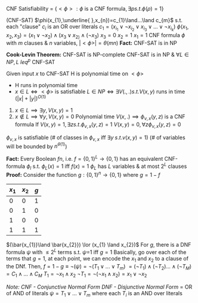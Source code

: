 CNF Satisfiability = $\{<\phi>:\phi \text{ is a CNF formula}, \exists p s.t. \phi(\rho)=1\}$

(CNF-SAT)
$\phi(x_{1},\underline{  },x_{n})=c_{1}\land...\land c_{m}$ s.t. each "clause" $c_{i}$ is an OR over literals $c_{1}=(x_{i_{1}}\lor \neg x_{i_{2}} \lor x_{i_{3}} \lor ... \lor \neg x_{i_{k}})$
$\phi(x_{1},x_{2},x_{3})=(x_{1} \lor \neg x_{2})\land (x_{3}\lor x_{2)}\land (\neg x_{3})$
$x_{3}=0$
$x_{2}=1$
$x_{1}=1$
CNF formula $\phi$ with $m$ clauses & $n$ variables, $|<\phi>|=\theta(mn)$
**Fact:** CNF-SAT is in NP

**Cook-Levin Theorem:** CNF-SAT is NP-complete
CNF-SAT is in NP & $\forall L \in NP, L\ leq^{p}$ CNF-SAT

Given input $x$ to CNF-SAT H is polynomial time on $<\phi>$
- H runs in polynomial time
- $x \in L \iff <\phi>$ is satisfiable
$L \in NP \iff \exists V(.,.) s.t. V(x,y)$ runs in time $(|x|+|y|)^{O(1)}$
1. $x \in L \implies \exists y, V(x,y)=1$
2. $x \notin L \implies \forall y, V(x,y)=0$
Polynomial time
$V(x,.) \implies \phi_{v,x}(y,z) \text{ is a CNF formula}$
If $V(x,y)=1, \exists z s.t. \phi_{v,x}(y,z)=1$
$V(x,y)=0,\forall z \phi_{v,x}(y,z)=0$

$\phi_{v,x}$ is satisfiable
($\#$ of classes in $\phi_{v,x}$ iff $\exists y\;s.t. v(x,y)=1$)
($\#$ of variables will be bounded by $n^{\theta(1)}$)

**Fact:** Every Boolean $fn$, i.e. $f=\{0,1\}^{L}\rightarrow \{0,1\}$ has an equivalent CNF-formula $\phi_l$ s.t. $\phi_{L}(x)=1$ iff $f(x)=1$
$\phi_{L}$ has $L$ variables & at most $2^{L}$ clauses
**Proof:** Consider the function $g:\{0,1\}^{n}\rightarrow \{0,1\}$ where $g=1-f$

| $x_1$ | $x_2$ | $g$ |
| ----- | ----- | --- |
| 0     | 0     | 1   |
| 0     | 1     | 0   |
| 1     | 0     | 0   |
| 1     | 1     | 1   |
$(\bar{x_{1}}\land \bar{x_{2}}) \lor (x_{1} \land x_{2})$
For $g$, there is a DNF formula $\psi$ with $\leq 2^{L}$ terms s.t. $\psi$=1 iff $g=1$
Basically, go over each of the terms that $g=1$, at each point, we can encode the $x_{1}$ and $x_{2}$ to a clause of the DNf.
Then, 
$f = 1-g \equiv \neg(\psi)=\neg(T_{1}\lor ... \lor T_{m})$
$=(\neg T_{1}) \land (\neg T_{2})... \land (\neg T_{M})=C_{1}\land...\land C_{M}$
$T_{1}=\neg x_{1}\land x_{2}$
$\neg T_{1}=\neg(\neg x_{1}\land x_{2})= x_{1}\lor \neg x_{2}$

*Note: CNF - Conjunctive Normal Form*
*DNF - Disjunctive Normal Form* = OR of AND of literals
$\psi = T_{1} \lor ... \lor T_{m}$
where each $T_{i}$ is an AND over literals
